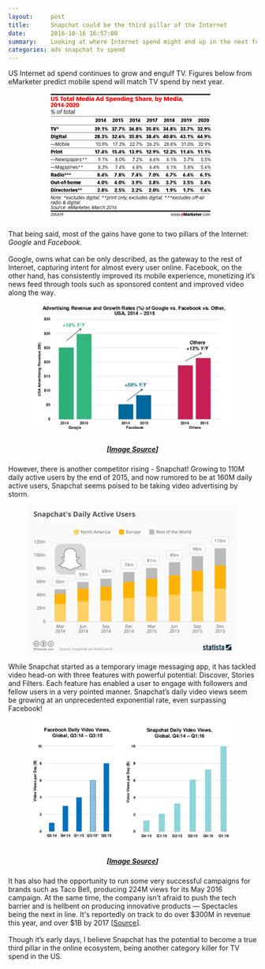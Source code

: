 ```yaml
---
layout:     post
title:      Snapchat could be the third pillar of the Internet
date:       2016-10-16 16:57:00
summary:    Looking at where Internet spend might end up in the next few years
categories: ads snapchat tv spend
---
```


<style>
.center-image
{
	text-align: center;
}

img {
    max-width: 100%;
    height: auto;
}

</style>

<p>
US Internet ad spend continues to grow and engulf TV. Figures below from eMarketer predict mobile spend will match TV spend by next year.
</p>

<div class="center-image">
<figure>
  <img src="/images/10-16-2016-image001.png"/>
</figure>
</div>

<p>That being said, most of the gains have gone to two pillars of the Internet: <i>Google</i> and <i>Facebook</i>.
<br><br>
Google, owns what can be only described, as the gateway to the rest of Internet, capturing intent for almost every user online. Facebook, on the other hand, has consistently improved its mobile experience, monetizing it’s news feed through tools such as sponsored content and improved video along the way.</p>

<div class="center-image">
<figure>
  <img src="/images/10-16-2016-image002.png"/>
  <p><h5>[<a href="http://www.kpcb.com/internet-trends">Image Source</a>]</h5></p>
</figure>
</div>



<p>
However, there is another competitor rising - Snapchat! Growing to 110M daily active users by the end of 2015, and now rumored to be at 160M daily active users, Snapchat seems poised to be taking video advertising by storm.
</p>

<div class="center-image">
<figure>
  <img src="/images/10-16-2016-image003.jpg"/>
</figure>
</div>

<p>
While Snapchat started as a temporary image messaging app, it has tackled video head-on with three features with powerful potential: Discover, Stories and Filters. Each feature has enabled a user to engage with followers and fellow users in a very pointed manner. Snapchat’s daily video views seem be growing at an unprecedented exponential rate, even surpassing Facebook!
</p>

<div class="center-image">
<figure>
  <img src="/images/10-16-2016-image004.png"/>
  <p><h5>[<a href="http://www.kpcb.com/internet-trends">Image Source</a>]</h5></p>
</figure>

</div>

<p>
It has also had the opportunity to run some very successful campaigns for brands such as Taco Bell, producing 224M views for its May 2016 campaign. At the same time, the company isn’t afraid to push the tech barrier and is hellbent on producing innovative products — Spectacles being the next in line. It's reportedly on track to do over $300M in revenue this year, and over $1B by 2017 [<a href="http://www.adweek.com/news/technology/snapchat-will-hit-nearly-1-billion-ad-revenue-end-2017-173287">Source</a>].
<br><br>
Though it’s early days, I believe Snapchat has the potential to become a true third pillar in the online ecosystem, being another category killer for TV spend in the US.
</p>


